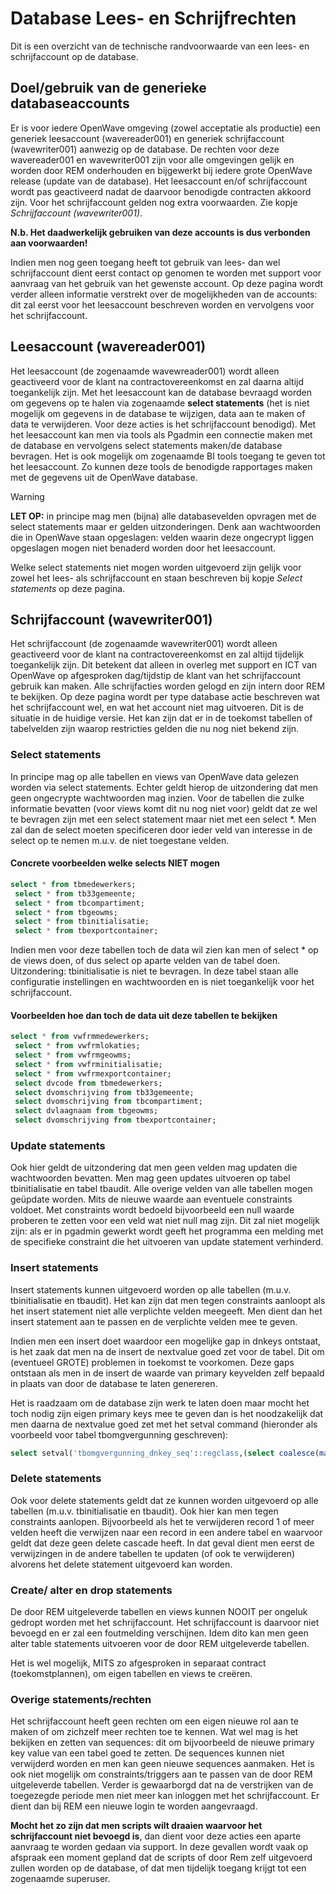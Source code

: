 # Database Lees- en Schrijfrechten

Dit is een overzicht van de technische randvoorwaarde van een lees- en schrijfaccount op de database.

## Doel/gebruik van de generieke databaseaccounts

Er is voor iedere OpenWave omgeving (zowel acceptatie als productie) een generiek leesaccount (wavereader001) en generiek schrijfaccount (wavewriter001) aanwezig op de database. De rechten voor deze wavereader001 en wavewriter001 zijn voor alle omgevingen gelijk en worden door REM onderhouden en bijgewerkt bij iedere grote OpenWave release (update van de database). Het leesaccount en/of schrijfaccount wordt pas geactiveerd nadat de daarvoor benodigde contracten akkoord zijn. Voor het schrijfaccount gelden nog extra voorwaarden. Zie kopje _Schrijfaccount (wavewriter001)_.

**N.b. Het daadwerkelijk gebruiken van deze accounts is dus verbonden aan voorwaarden!**

Indien men nog geen toegang heeft tot gebruik van lees- dan wel schrijfaccount dient eerst contact op genomen te worden met support voor aanvraag van het gebruik van het gewenste account. Op deze pagina wordt verder alleen informatie verstrekt over de mogelijkheden van de accounts: dit zal eerst voor het leesaccount beschreven worden en vervolgens voor het schrijfaccount.

## Leesaccount (wavereader001)

Het leesaccount (de zogenaamde wavewreader001) wordt alleen geactiveerd voor de klant na contractovereenkomst en zal daarna altijd toegankelijk zijn. Met het leesaccount kan de database bevraagd worden om gegevens op te halen via zogenaamde **select statements** (het is niet mogelijk om gegevens in de database te wijzigen, data aan te maken of data te verwijderen. Voor deze acties is het schrijfaccount benodigd). Met het leesaccount kan men via tools als Pgadmin een connectie maken met de database en vervolgens select statements maken/de database bevragen. Het is ook mogelijk om zogenaamde BI tools toegang te geven tot het leesaccount. Zo kunnen deze tools de benodigde rapportages maken met de gegevens uit de OpenWave database.

> [!WARNING]
> **LET OP:** in principe mag men (bijna) alle databasevelden opvragen met de select statements maar er gelden uitzonderingen. Denk aan wachtwoorden die in OpenWave staan opgeslagen: velden waarin deze ongecrypt liggen opgeslagen mogen niet benaderd worden door het leesaccount.

Welke select statements niet mogen worden uitgevoerd zijn gelijk voor zowel het lees- als schrijfaccount en staan beschreven bij kopje _Select statements_ op deze pagina.

## Schrijfaccount (wavewriter001)

Het schrijfaccount (de zogenaamde wavewriter001) wordt alleen geactiveerd voor de klant na contractovereenkomst en zal altijd tijdelijk toegankelijk zijn. Dit betekent dat alleen in overleg met support en ICT van OpenWave op afgesproken dag/tijdstip de klant van het schrijfaccount gebruik kan maken. Alle schrijfacties worden gelogd en zijn intern door REM te bekijken. Op deze pagina wordt per type database actie beschreven wat het schrijfaccount wel, en wat het account niet mag uitvoeren. Dit is de situatie in de huidige versie. Het kan zijn dat er in de toekomst tabellen of tabelvelden zijn waarop restricties gelden die nu nog niet bekend zijn.

### Select statements

In principe mag op alle tabellen en views van OpenWave data gelezen worden via select statements. Echter geldt hierop de uitzondering dat men geen ongecrypte wachtwoorden mag inzien. Voor de tabellen die zulke informatie bevatten (voor views komt dit nu nog niet voor) geldt dat ze wel te bevragen zijn met een select statement maar niet met een select \*. Men zal dan de select moeten specificeren door ieder veld van interesse in de select op te nemen m.u.v. de niet toegestane velden.

#### Concrete voorbeelden welke selects NIET mogen

```sql
select * from tbmedewerkers;
 select * from tb33gemeente;
 select * from tbcompartiment;
 select * from tbgeowms;
 select * from tbinitialisatie;
 select * from tbexportcontainer;
```

Indien men voor deze tabellen toch de data wil zien kan men of select \* op de views doen, of dus select op aparte velden van de tabel doen. Uitzondering: tbinitialisatie is niet te bevragen. In deze tabel staan alle configuratie instellingen en wachtwoorden en is niet toegankelijk voor het schrijfaccount.

#### Voorbeelden hoe dan toch de data uit deze tabellen te bekijken

```sql
select * from vwfrmmedewerkers;
 select * from vwfrmlokaties;
 select * from vwfrmgeowms;
 select * from vwfrminitialisatie;
 select * from vwfrmexportcontainer;
 select dvcode from tbmedewerkers;
 select dvomschrijving from tb33gemeente;
 select dvomschrijving from tbcompartiment;
 select dvlaagnaam from tbgeowms;
 select dvomschrijving from tbexportcontainer;
```

### Update statements

Ook hier geldt de uitzondering dat men geen velden mag updaten die wachtwoorden bevatten. Men mag geen updates uitvoeren op tabel tbinitialisatie en tabel tbaudit.
Alle overige velden van alle tabellen mogen geüpdate worden. Mits de nieuwe waarde aan eventuele constraints voldoet. Met constraints wordt bedoeld bijvoorbeeld een null waarde proberen te zetten voor een veld wat niet null mag zijn. Dit zal niet mogelijk zijn: als er in pgadmin gewerkt wordt geeft het programma een melding met de specifieke constraint die het uitvoeren van update statement verhinderd.

### Insert statements

Insert statements kunnen uitgevoerd worden op alle tabellen (m.u.v. tbinitialisatie en tbaudit). Het kan zijn dat men tegen constraints aanloopt als het insert statement niet alle verplichte velden meegeeft. Men dient dan het insert statement aan te passen en de verplichte velden mee te geven.

Indien men een insert doet waardoor een mogelijke gap in dnkeys ontstaat, is het zaak dat men na de insert de nextvalue goed zet voor de tabel. Dit om (eventueel GROTE) problemen in toekomst te voorkomen. Deze gaps ontstaan als men in de insert de waarde van primary keyvelden zelf bepaald in plaats van door de database te laten genereren.

Het is raadzaam om de database zijn werk te laten doen maar mocht het toch nodig zijn eigen primary keys mee te geven dan is het noodzakelijk dat men daarna de nextvalue goed zet met het setval command (hieronder als voorbeeld voor tabel tbomgvergunning geschreven):

```sql
select setval('tbomgvergunning_dnkey_seq'::regclass,(select coalesce(max(dnkey)+ 1,1) from tbomgvergunning),false);
```

### Delete statements

Ook voor delete statements geldt dat ze kunnen worden uitgevoerd op alle tabellen (m.u.v. tbinitialisatie en tbaudit). Ook hier kan men tegen constraints aanlopen. Bijvoorbeeld als het te verwijderen record 1 of meer velden heeft die verwijzen naar een record in een andere tabel en waarvoor geldt dat deze geen delete cascade heeft. In dat geval dient men eerst de verwijzingen in de andere tabellen te updaten (of ook te verwijderen) alvorens het delete statement uitgevoerd kan worden.

### Create/ alter en drop statements

De door REM uitgeleverde tabellen en views kunnen NOOIT per ongeluk gedropt worden met het schrijfaccount. Het schrijfaccount is daarvoor niet bevoegd en er zal een foutmelding verschijnen. Idem dito kan men geen alter table statements uitvoeren voor de door REM uitgeleverde tabellen.

Het is wel mogelijk, MITS zo afgesproken in separaat contract (toekomstplannen), om eigen tabellen en views te creëren.

### Overige statements/rechten

Het schrijfaccount heeft geen rechten om een eigen nieuwe rol aan te maken of om zichzelf meer rechten toe te kennen. Wat wel mag is het bekijken en zetten van sequences: dit om bijvoorbeeld de nieuwe primary key value van een tabel goed te zetten. De sequences kunnen niet verwijderd worden en men kan geen nieuwe sequences aanmaken. Het is ook niet mogelijk om constraints/triggers aan te passen van de door REM uitgeleverde tabellen. Verder is gewaarborgd dat na de verstrijken van de toegezegde periode men niet meer kan inloggen met het schrijfaccount. Er dient dan bij REM een nieuwe login te worden aangevraagd.

**Mocht het zo zijn dat men scripts wilt draaien waarvoor het schrijfaccount niet bevoegd is**, dan dient voor deze acties een aparte aanvraag te worden gedaan via support. In deze gevallen wordt vaak op afspraak een moment gepland dat de scripts of door Rem zelf uitgevoerd zullen worden op de database, of dat men tijdelijk toegang krijgt tot een zogenaamde superuser.

